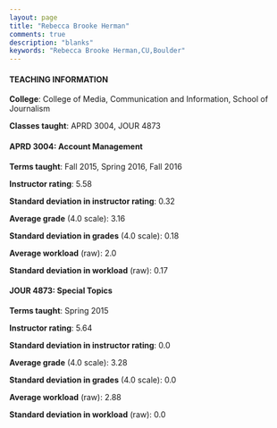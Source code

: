 ```yaml
---
layout: page
title: "Rebecca Brooke Herman" 
comments: true
description: "blanks"
keywords: "Rebecca Brooke Herman,CU,Boulder"
---
```

<head>
<script src="https://ajax.googleapis.com/ajax/libs/jquery/2.1.3/jquery.min.js"></script>
<script src="https://dl.dropboxusercontent.com/s/pc42nxpaw1ea4o9/highcharts.js?dl=0"></script>
<!-- <script src="../assets/js/highcharts.js"></script> -->
<style type="text/css">@font-face {
	font-family: "Bebas Neue";
	src: url(https://www.filehosting.org/file/details/544349/BebasNeue Regular.otf) format("opentype");
	}
	h1.Bebas { 
		font-family: "Bebas Neue", Verdana, Tahoma;
	}
</style>
</head>
	   
#### TEACHING INFORMATION

**College**: College of Media, Communication and Information, School of Journalism

**Classes taught**: APRD 3004, JOUR 4873

#### APRD 3004: Account Management

**Terms taught**: Fall 2015, Spring 2016, Fall 2016

**Instructor rating**: 5.58

**Standard deviation in instructor rating**: 0.32

**Average grade** (4.0 scale): 3.16

**Standard deviation in grades** (4.0 scale): 0.18

**Average workload** (raw): 2.0

**Standard deviation in workload** (raw): 0.17

#### JOUR 4873: Special Topics

**Terms taught**: Spring 2015

**Instructor rating**: 5.64

**Standard deviation in instructor rating**: 0.0

**Average grade** (4.0 scale): 3.28

**Standard deviation in grades** (4.0 scale): 0.0

**Average workload** (raw): 2.88

**Standard deviation in workload** (raw): 0.0

